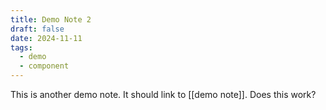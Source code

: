 ```yaml
---
title: Demo Note 2
draft: false
date: 2024-11-11
tags:
  - demo
  - component
---
```

 
This is another demo note. It should link to [[demo note]]. Does this work?